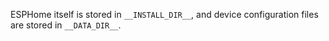 ESPHome itself is stored in `__INSTALL_DIR__`, and device configuration files are stored in `__DATA_DIR__`.
